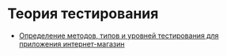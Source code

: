 # Теория тестирования

- [Определение методов, типов и уровней тестирования для приложения интернет-магазин](https://docs.google.com/spreadsheets/d/1RdXAYtBtq-IRcLpATTeMbhZAmNqCc39oVFn59djiwDM/edit?gid=1647196050#gid=1647196050)
